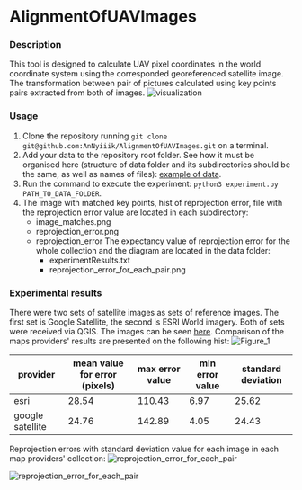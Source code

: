 # AlignmentOfUAVImages
### Description
This tool is designed to calculate UAV pixel coordinates in the world coordinate system using the corresponded georeferenced 
satellite image. The transformation between pair of pictures calculated using key points pairs extracted from both of 
images. 
![visualization](https://github.com/AnNyiiik/HWThirdTerm/assets/114094098/b6596732-c49f-47cc-baa8-01f9c97bfd31)
### Usage
1. Clone the repository running `git clone git@github.com:AnNyiiik/AlignmentOfUAVImages.git` on a terminal.
1. Add your data to the repository root folder. See how it must be organised here (structure of data folder and its 
   subdirectories should be the same, as well as names of files): [example of data](example_of_data).
1. Run the command to execute the experiment: `python3 experiment.py PATH_TO_DATA_FOLDER`.
1. The image with matched key points, hist of reprojection error, file with the reprojection error value are located in 
   each subdirectory:
   * image_matches.png
   * reprojection_error.png
   * reprojection_error
   The expectancy value of reprojection error for the whole collection and the diagram are located in the data folder:
     * experimentResults.txt
     * reprojection_error_for_each_pair.png
### Experimental results
There were two sets of satellite images as sets of reference images. The first set is Google Satellite, the second is
ESRI World imagery. Both of sets were received via QGIS. The images can be seen [here](https://disk.yandex.ru/d/gnq7IZf6hADQyA). 
Comparison of the maps providers' results are presented on the following hist:
![Figure_1](https://github.com/AnNyiiik/AlignmentOfUAVImages/assets/114094098/8026519e-4023-4cea-8225-9dfc9e8a5114)

|     provider     | mean value for error (pixels) | max error value | min error value | standard deviation |
| ---------------- | ----------------------------- | --------------- | --------------- | ------------------ |
|      esri        |        28.54                  |      110.43     |      6.97       |       25.62        |
| google satellite |        24.76                  |      142.89     |      4.05      |       24.43         |

Reprojection errors with standard deviation value for each image in each map providers' collection:
![reprojection_error_for_each_pair](https://github.com/AnNyiiik/AlignmentOfUAVImages/assets/114094098/326ee9f6-9459-4aa1-adba-83e31e385c05)

![reprojection_error_for_each_pair](https://github.com/AnNyiiik/AlignmentOfUAVImages/assets/114094098/d0f54d73-d3bd-42f9-8d8b-026bca82b5bf)